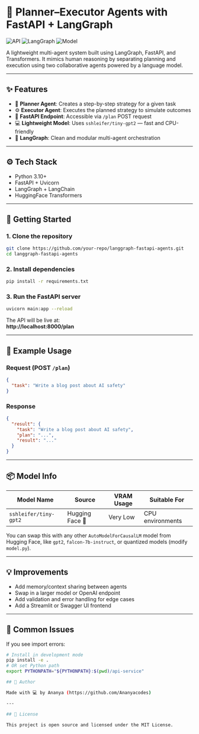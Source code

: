 # 🤖 Planner–Executor Agents with FastAPI + LangGraph

![API](https://img.shields.io/badge/API-FastAPI-009688?logo=fastapi)
![LangGraph](https://img.shields.io/badge/Flow-LangGraph-blue)
![Model](https://img.shields.io/badge/Model-Tiny--GPT2-lightgrey?logo=huggingface)

A lightweight multi-agent system built using LangGraph, FastAPI, and Transformers. It mimics human reasoning by separating planning and execution using two collaborative agents powered by a language model.

---

## ✨ Features

- 🧠 **Planner Agent**: Creates a step-by-step strategy for a given task  
- ⚙️ **Executor Agent**: Executes the planned strategy to simulate outcomes  
- 🚀 **FastAPI Endpoint**: Accessible via `/plan` POST request  
- 💻 **Lightweight Model**: Uses `sshleifer/tiny-gpt2` — fast and CPU-friendly  
- 🧩 **LangGraph**: Clean and modular multi-agent orchestration

---

## ⚙️ Tech Stack

- Python 3.10+
- FastAPI + Uvicorn
- LangGraph + LangChain
- HuggingFace Transformers

---


## 🚀 Getting Started

### 1. Clone the repository
```bash
git clone https://github.com/your-repo/langgraph-fastapi-agents.git
cd langgraph-fastapi-agents
```

### 2. Install dependencies
```bash
pip install -r requirements.txt
```

### 3. Run the FastAPI server
```bash
uvicorn main:app --reload
```

The API will be live at:  
**http://localhost:8000/plan**

---

## 🧪 Example Usage

### Request (POST `/plan`)
```json
{
  "task": "Write a blog post about AI safety"
}
```

### Response
```json
{
  "result": {
    "task": "Write a blog post about AI safety",
    "plan": "...",    
    "result": "..."   
  }
}
```

---

## 📦 Model Info

| Model Name              | Source                  | VRAM Usage | Suitable For       |
|--------------------------|-------------------------|------------|---------------------|
| `sshleifer/tiny-gpt2`    | Hugging Face 🤗         | Very Low   | CPU environments    |

You can swap this with any other `AutoModelForCausalLM` model from Hugging Face, like `gpt2`, `falcon-7b-instruct`, or quantized models (modify `model.py`).

---

## 💡 Improvements

- Add memory/context sharing between agents  
- Swap in a larger model or OpenAI endpoint  
- Add validation and error handling for edge cases  
- Add a Streamlit or Swagger UI frontend

---

## 🚨 Common Issues
If you see import errors:
```bash
# Install in development mode
pip install -e .
# OR set Python path
export PYTHONPATH="${PYTHONPATH}:$(pwd)/api-service"

## 👤 Author

Made with 💻 by Ananya (https://github.com/Ananyacodes)

---

## 📜 License

This project is open source and licensed under the MIT License.
